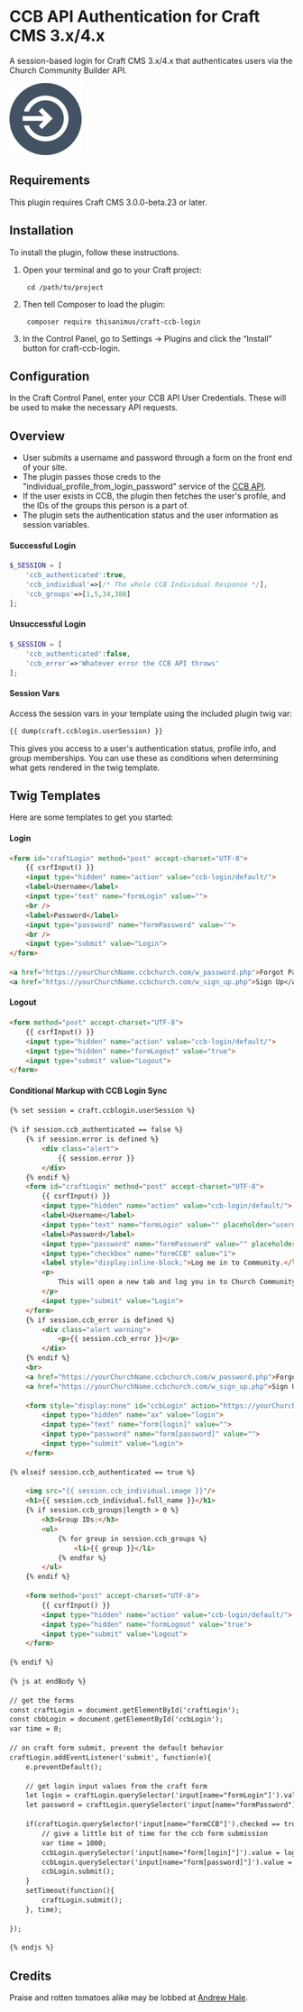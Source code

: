 # CCB API Authentication for Craft CMS 3.x/4.x

A session-based login for Craft CMS 3.x/4.x that authenticates users via the Church Community Builder API.

![Screenshot](src/icon.svg)

## Requirements

This plugin requires Craft CMS 3.0.0-beta.23 or later.

## Installation

To install the plugin, follow these instructions.

1. Open your terminal and go to your Craft project:

        cd /path/to/project

2. Then tell Composer to load the plugin:

        composer require thisanimus/craft-ccb-login

3. In the Control Panel, go to Settings → Plugins and click the “Install” button for craft-ccb-login.

## Configuration

In the Craft Control Panel, enter your CCB API User Credentials.  These will be used to make the necessary API requests.

## Overview

- User submits a username and password through a form on the front end of your site.
- The plugin passes those creds to the "individual_profile_from_login_password" service of the [CCB API](https://designccb.s3.amazonaws.com/helpdesk/files/official_docs/api.html).
- If the user exists in CCB, the plugin then fetches the user's profile, and the IDs of the groups this person is a part of.
- The plugin sets the authentication status and the user information as session variables.

#### Successful Login
```php
$_SESSION = [
	'ccb_authenticated':true,
	'ccb_individual'=>[/* The whole CCB Individual Response */],
	'ccb_groups'=>[1,5,34,388]
];
```

#### Unsuccessful Login
```php
$_SESSION = [
	'ccb_authenticated':false,
	'ccb_error'=>'Whatever error the CCB API throws'
];
```

#### Session Vars
Access the session vars in your template using the included plugin twig var:
```html
{{ dump(craft.ccblogin.userSession) }}
```
This gives you access to a user's authentication status, profile info, and group memberships.  You can use these as conditions when determining what gets rendered in the twig template. 


## Twig Templates

Here are some templates to get you started:

#### Login
```html
<form id="craftLogin" method="post" accept-charset="UTF-8">
	{{ csrfInput() }}
	<input type="hidden" name="action" value="ccb-login/default/">
	<label>Username</label>
	<input type="text" name="formLogin" value="">
	<br />
	<label>Password</label>
	<input type="password" name="formPassword" value="">
	<br />
	<input type="submit" value="Login">
</form>
	
<a href="https://yourChurchName.ccbchurch.com/w_password.php">Forgot Password?</a>
<a href="https://yourChurchName.ccbchurch.com/w_sign_up.php">Sign Up</a>
```

#### Logout
```html
<form method="post" accept-charset="UTF-8">
	{{ csrfInput() }}
	<input type="hidden" name="action" value="ccb-login/default/">
	<input type="hidden" name="formLogout" value="true">
	<input type="submit" value="Logout">
</form>
```


#### Conditional Markup with CCB Login Sync

```html
{% set session = craft.ccblogin.userSession %}

{% if session.ccb_authenticated == false %}
	{% if session.error is defined %}
		<div class="alert">
			{{ session.error }}
		</div>
	{% endif %}
	<form id="craftLogin" method="post" accept-charset="UTF-8">
		{{ csrfInput() }}
		<input type="hidden" name="action" value="ccb-login/default/">
		<label>Username</label>
		<input type="text" name="formLogin" value="" placeholder="username">
		<label>Password</label>
		<input type="password" name="formPassword" value="" placeholder="password">
		<input type="checkbox" name="formCCB" value="1">
		<label style="display:inline-block;">Log me in to Community.</label>
		<p>
			This will open a new tab and log you in to Church Community Builder at the same time you are being logged into this website.
		</p>
		<input type="submit" value="Login">
	</form>
	{% if session.ccb_error is defined %}
		<div class="alert warning">
			<p>{{ session.ccb_error }}</p>
		</div>
	{% endif %}
	<br>
	<a href="https://yourChurchName.ccbchurch.com/w_password.php">Forgot Password?</a><br>
	<a href="https://yourChurchName.ccbchurch.com/w_sign_up.php">Sign Up</a>

	<form style="display:none" id="ccbLogin" action="https://yourChurchName.ccbchurch.com/login.php" method="post" target="_blank">
		<input type="hidden" name="ax" value="login">
		<input type="text" name="form[login]" value="">
		<input type="password" name="form[password]" value="">
		<input type="submit" value="Login">
	</form>

{% elseif session.ccb_authenticated == true %}

	<img src="{{ session.ccb_individual.image }}"/>
	<h1>{{ session.ccb_individual.full_name }}</h1>
	{% if session.ccb_groups|length > 0 %}
		<h3>Group IDs:</h3>
		<ul>
			{% for group in session.ccb_groups %}
				<li>{{ group }}</li>
			{% endfor %}
		</ul>
	{% endif %}

	<form method="post" accept-charset="UTF-8">
		{{ csrfInput() }}
		<input type="hidden" name="action" value="ccb-login/default/">
		<input type="hidden" name="formLogout" value="true">
		<input type="submit" value="Logout">
	</form>

{% endif %}

{% js at endBody %}

// get the forms
const craftLogin = document.getElementById('craftLogin');
const cbbLogin = document.getElementById('ccbLogin');
var time = 0;

// on craft form submit, prevent the default behavior
craftLogin.addEventListener('submit', function(e){
	e.preventDefault();

	// get login input values from the craft form
	let login = craftLogin.querySelector('input[name="formLogin"]').value;
	let password = craftLogin.querySelector('input[name="formPassword"]').value;
	
	if(craftLogin.querySelector('input[name="formCCB"]').checked == true){
		// give a little bit of time for the ccb form submission
		var time = 1000;
		ccbLogin.querySelector('input[name="form[login]"]').value = login;
		ccbLogin.querySelector('input[name="form[password]"]').value = password;
		ccbLogin.submit();
	}
	setTimeout(function(){ 
		craftLogin.submit(); 
	}, time);
	
});

{% endjs %}
```




## Credits

Praise and rotten tomatoes alike may be lobbed at [Andrew Hale](https://thisanimus.com).

